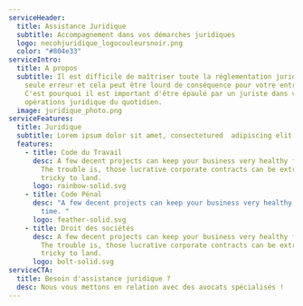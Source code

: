 ```yaml
---
serviceHeader:
  title: Assistance Juridique
  subtitle: Accompagnement dans vos démarches juridiques
  logo: necohjuridique_logocouleursnoir.png
  color: "#804e33"
serviceIntro:
  title: A propos
  subtitle: Il est difficile de maîtriser toute la réglementation juridique, une
    seule erreur et cela peut être lourd de conséquence pour votre entreprise.
    C'est pourquoi il est important d'être épaulé par un juriste dans vos
    opérations juridique du quotidien.
  image: juridique_photo.png
serviceFeatures:
  title: Juridique
  subtitle: Lorem ipsum dolor sit amet, consectetured  adipiscing elit.
  features:
    - title: Code du Travail
      desc: A few decent projects can keep your business very healthy for a long time.
        The trouble is, those lucrative corporate contracts can be extremely
        tricky to land.
      logo: rainbow-solid.svg
    - title: Code Pénal
      desc: "A few decent projects can keep your business very healthy for a long
        time. "
      logo: feather-solid.svg
    - title: Droit des sociétés
      desc: A few decent projects can keep your business very healthy for a long time.
        The trouble is, those lucrative corporate contracts can be extremely
        tricky to land.
      logo: bolt-solid.svg
serviceCTA:
  title: Besoin d'assistance juridique ?
  desc: Nous vous mettons en relation avec des avocats spécialisés !
---
```


